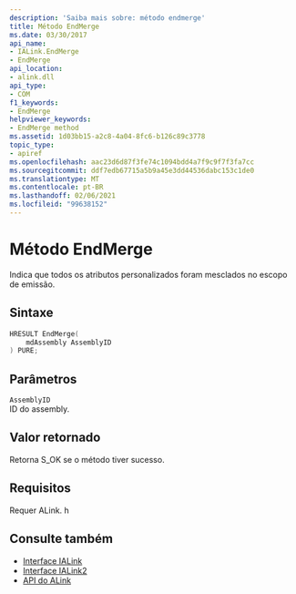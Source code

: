 ```yaml
---
description: 'Saiba mais sobre: método endmerge'
title: Método EndMerge
ms.date: 03/30/2017
api_name:
- IALink.EndMerge
- EndMerge
api_location:
- alink.dll
api_type:
- COM
f1_keywords:
- EndMerge
helpviewer_keywords:
- EndMerge method
ms.assetid: 1d03bb15-a2c8-4a04-8fc6-b126c89c3778
topic_type:
- apiref
ms.openlocfilehash: aac23d6d87f3fe74c1094bdd4a7f9c9f7f3fa7cc
ms.sourcegitcommit: ddf7edb67715a5b9a45e3dd44536dabc153c1de0
ms.translationtype: MT
ms.contentlocale: pt-BR
ms.lasthandoff: 02/06/2021
ms.locfileid: "99638152"
---
```

# <a name="endmerge-method"></a>Método EndMerge

Indica que todos os atributos personalizados foram mesclados no escopo de emissão.  
  
## <a name="syntax"></a>Sintaxe  
  
```cpp  
HRESULT EndMerge(  
    mdAssembly AssemblyID  
) PURE;  
```  
  
## <a name="parameters"></a>Parâmetros  

 `AssemblyID`  
 ID do assembly.  
  
## <a name="return-value"></a>Valor retornado  

 Retorna S_OK se o método tiver sucesso.  
  
## <a name="requirements"></a>Requisitos  

 Requer ALink. h  
  
## <a name="see-also"></a>Consulte também

- [Interface IALink](ialink-interface.md)
- [Interface IALink2](ialink2-interface.md)
- [API do ALink](index.md)
